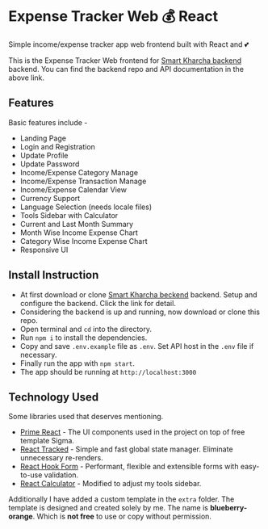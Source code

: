 # Expense Tracker Web 💰 React

Simple income/expense tracker app web frontend built with React and 💕

This is the Expense Tracker Web frontend for [Smart Kharcha backend](https://github.com/keerti-i/Smart-Kharcha-backend) backend. You can find the backend repo and API documentation in the above link.

## Features
Basic features include -

- Landing Page
- Login and Registration
- Update Profile
- Update Password
- Income/Expense Category Manage
- Income/Expense Transaction Manage
- Income/Expense Calendar View
- Currency Support
- Language Selection (needs locale files)
- Tools Sidebar with Calculator
- Current and Last Month Summary
- Month Wise Income Expense Chart
- Category Wise Income Expense Chart
- Responsive UI

## Install Instruction

- At first download or clone [Smart Kharcha beckend](https://github.com/keerti-i/Smart-Kharcha-backend) backend. Setup and configure the backend. Click the link for detail.
- Considering the backend is up and running, now download or clone this repo.
- Open terminal and `cd` into the directory.
- Run `npm i` to install the dependencies.
- Copy and save `.env.example` file as `.env`. Set API host in the `.env` file if necessary.
- Finally run the app with `npm start`.
- The app should be running at `http://localhost:3000`

## Technology Used

Some libraries used that deserves mentioning.

- [Prime React](https://www.primefaces.org/primereact/) - The UI components used in the project on top of free template Sigma.
- [React Tracked](https://react-tracked.js.org/) - Simple and fast global state manager. Eliminate unnecessary re-renders.
- [React Hook Form](https://react-hook-form.com/) - Performant, flexible and extensible forms with easy-to-use validation.
- [React Calculator](https://codepen.io/mjijackson/pen/xOzyGX) - Modified to adjust my tools sidebar.

Additionally I have added a custom template in the `extra` folder. The template is designed and created solely by me. The name is **blueberry-orange**. Which is **not free** to use or copy without permission.


